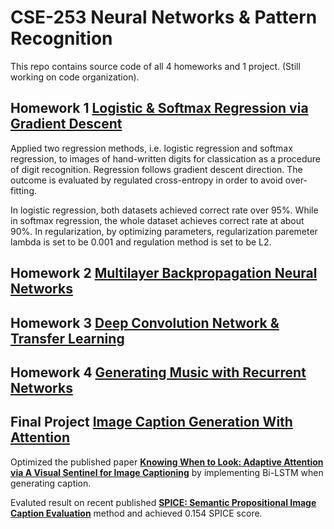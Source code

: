 # CSE-253 Neural Networks & Pattern Recognition

This repo contains source code of all 4 homeworks and 1 project. (Still working on code organization).

## Homework 1 [Logistic & Softmax Regression via Gradient Descent](https://github.com/yrbszhsh/CSE-253/blob/Porj/Logistic%20and%20Softmax%20Regression%20via%20Gradient%20Descent.ipynb)
Applied two regression methods, i.e. logistic regression and softmax regression, to images of hand-written digits for classication as a procedure of digit recognition. Regression follows gradient descent direction. The outcome is evaluated by regulated cross-entropy in order to avoid over-fitting. 

In logistic regression, both datasets achieved correct rate over 95%. While in softmax regression, the whole dataset achieves correct rate at about 90%. In regularization, by optimizing parameters, regularization paremeter lambda is set to be 0.001 and regulation method is set to be L2.

<!---**Contributor: Pin Tian, Zhexi Zhang**--->

## Homework 2 [Multilayer Backpropagation Neural Networks](https://github.com/yrbszhsh/Neural-Networks-and-Pattern-Recoginition/blob/Porj/Multilayer%20Backpropagation%20Neural%20Networks.ipynb)

<!---**Contributor: Pin Tian, Zhexi Zhang**--->

## Homework 3 [Deep Convolution Network & Transfer Learning](https://github.com/yrbszhsh/Neural-Networks-and-Pattern-Recoginition/blob/Porj/Deep%20Convolution%20Network%20%26%20Transfer%20Learning.ipynb)

<!---**Contributor: Pin Tian, Zhexi Zhang, Zhuoxi Zeng, Yuansheng Zhang**--->

## Homework 4 [Generating Music with Recurrent Networks](https://github.com/yrbszhsh/Neural-Networks-and-Pattern-Recoginition/blob/Porj/Generating%20Music%20with%20Recurrent%20Networks.ipynb)

<!---**Contributor: Pin Tian, Zhexi Zhang, Zhuoxi Zeng, Yuansheng Zhang**--->

## Final Project [Image Caption Generation With Attention](https://github.com/yrbszhsh/Neural-Networks-and-Pattern-Recoginition/blob/Porj/Image%20Caption%20Generation%20With%20Attention.ipynb)

Optimized the published paper **[Knowing When to Look: Adaptive Attention via A Visual Sentinel for Image Captioning](https://arxiv.org/pdf/1612.01887.pdf)** by implementing Bi-LSTM when generating caption. 

Evaluted result on recent published **[SPICE: Semantic Propositional Image Caption Evaluation](https://arxiv.org/pdf/1607.08822.pdf)** method and achieved 0.154 SPICE score.

<!---**Contributor: Pin Tian, Zhexi Zhang, Zhuoxi Zeng, Yuansheng Zhang**--->
